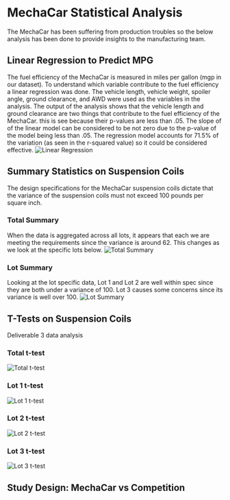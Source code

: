 # MechaCar Statistical Analysis
The MechaCar has been suffering from production troubles so the below analysis has been done to provide insights to the manufacturing team.

## Linear Regression to Predict MPG
The fuel efficiency of the MechaCar is measured in miles per gallon (mgp in our dataset). To understand which variable contribute to the fuel efficiency a linear regression was done. The vehicle length, vehicle weight, spoiler angle, ground clearance, and AWD were used as the variables in the analysis. The output of the analysis shows that the vehicle length and ground clearance are two things that contribute to the fuel efficiency of the MechaCar. this is see because their p-values are less than .05.  The slope of of the linear model can be considered to be not zero due to the p-value of the model being less than .05. The regression model accounts for 71.5% of the variation (as seen in the r-squared value) so it could be considered effective. 
![Linear Regression](../main/resources/linear_regression.png)
## Summary Statistics on Suspension Coils
The design specifications for the MechaCar suspension coils dictate that the variance of the suspension coils must not exceed 100 pounds per square inch.
### Total Summary
When the data is aggregated across all lots, it appears that each we are meeting the requirements since the variance is around 62. This changes as we look at the specific lots below.
![Total Summary](../main/resources/total_summary.png)
### Lot Summary
Looking at the lot specific data, Lot 1 and Lot 2 are well within spec since they are both under a variance of 100. Lot 3 causes some concerns since its variance is well over 100.
![Lot Summary](../main/resources/lot_summary.png)

## T-Tests on Suspension Coils
Deliverable 3 data analysis
### Total t-test
![Total t-test](../main/resources/total_ttest.png)
### Lot 1 t-test
![Lot 1 t-test](../main/resources/lot1_ttest.png)
### Lot 2 t-test
![Lot 2 t-test](../main/resources/lot2_ttest.png)
### Lot 3 t-test
![Lot 3 t-test](../main/resources/lot3_ttest.png)

## Study Design: MechaCar vs Competition
